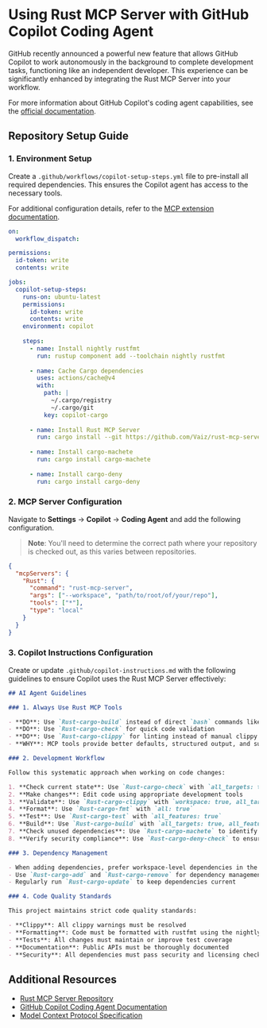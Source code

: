 # Using Rust MCP Server with GitHub Copilot Coding Agent

GitHub recently announced a powerful new feature that allows GitHub Copilot to work autonomously in the background to complete development tasks, functioning like an independent developer. This experience can be significantly enhanced by integrating the Rust MCP Server into your workflow.

For more information about GitHub Copilot's coding agent capabilities, see the [official documentation](https://docs.github.com/en/enterprise-cloud@latest/copilot/concepts/about-assigning-tasks-to-copilot).

## Repository Setup Guide

### 1. Environment Setup

Create a `.github/workflows/copilot-setup-steps.yml` file to pre-install all required dependencies. This ensures the Copilot agent has access to the necessary tools.

For additional configuration details, refer to the [MCP extension documentation](https://docs.github.com/en/enterprise-cloud@latest/copilot/how-tos/agents/copilot-coding-agent/extending-copilot-coding-agent-with-mcp#example-azure).

```yaml
on:
  workflow_dispatch:

permissions:
  id-token: write
  contents: write

jobs:
  copilot-setup-steps:
    runs-on: ubuntu-latest
    permissions:
      id-token: write
      contents: write
    environment: copilot
    
    steps:
      - name: Install nightly rustfmt
        run: rustup component add --toolchain nightly rustfmt
        
      - name: Cache Cargo dependencies
        uses: actions/cache@v4
        with:
          path: |
            ~/.cargo/registry
            ~/.cargo/git
          key: copilot-cargo
          
      - name: Install Rust MCP Server
        run: cargo install --git https://github.com/Vaiz/rust-mcp-server.git --tag stable
        
      - name: Install cargo-machete
        run: cargo install cargo-machete
        
      - name: Install cargo-deny
        run: cargo install cargo-deny
```

### 2. MCP Server Configuration

Navigate to **Settings** → **Copilot** → **Coding Agent** and add the following configuration. 

> **Note**: You'll need to determine the correct path where your repository is checked out, as this varies between repositories.

```json
{
  "mcpServers": {
    "Rust": {
      "command": "rust-mcp-server",
      "args": ["--workspace", "path/to/root/of/your/repo"],
      "tools": ["*"],
      "type": "local"
    }
  }
}
```

### 3. Copilot Instructions Configuration

Create or update `.github/copilot-instructions.md` with the following guidelines to ensure Copilot uses the Rust MCP Server effectively:

```markdown
## AI Agent Guidelines

### 1. Always Use Rust MCP Tools

- **DO**: Use `Rust-cargo-build` instead of direct `bash` commands like `cargo build`
- **DO**: Use `Rust-cargo-check` for quick code validation
- **DO**: Use `Rust-cargo-clippy` for linting instead of manual clippy commands
- **WHY**: MCP tools provide better defaults, structured output, and superior error handling

### 2. Development Workflow

Follow this systematic approach when working on code changes:

1. **Check current state**: Use `Rust-cargo-check` with `all_targets: true, all_features: true`
2. **Make changes**: Edit code using appropriate development tools
3. **Validate**: Use `Rust-cargo-clippy` with `workspace: true, all_targets: true`
4. **Format**: Use `Rust-cargo-fmt` with `all: true`
5. **Test**: Use `Rust-cargo-test` with `all_features: true`
6. **Build**: Use `Rust-cargo-build` with `all_targets: true, all_features: true` for final verification
7. **Check unused dependencies**: Use `Rust-cargo-machete` to identify unused dependencies
8. **Verify security compliance**: Use `Rust-cargo-deny-check` to ensure security and licensing compliance

### 3. Dependency Management

- When adding dependencies, prefer workspace-level dependencies in the root `Cargo.toml`
- Use `Rust-cargo-add` and `Rust-cargo-remove` for dependency management
- Regularly run `Rust-cargo-update` to keep dependencies current

### 4. Code Quality Standards

This project maintains strict code quality standards:

- **Clippy**: All clippy warnings must be resolved
- **Formatting**: Code must be formatted with rustfmt using the nightly toolchain
- **Tests**: All changes must maintain or improve test coverage
- **Documentation**: Public APIs must be thoroughly documented
- **Security**: All dependencies must pass security and licensing checks
```

## Additional Resources

- [Rust MCP Server Repository](https://github.com/Vaiz/rust-mcp-server)
- [GitHub Copilot Coding Agent Documentation](https://docs.github.com/en/enterprise-cloud@latest/copilot/concepts/about-assigning-tasks-to-copilot)
- [Model Context Protocol Specification](https://modelcontextprotocol.io/)